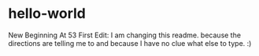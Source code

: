 # hello-world
New Beginning At 53
First Edit: I am changing this readme. because the directions are telling me to and because I have no clue what else to type. :)
